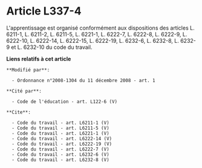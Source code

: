 # Article L337-4

L'apprentissage est organisé conformément aux dispositions des articles L. 6211-1, L. 6211-2, L. 6211-5, L. 6221-1, L.
6222-7, L. 6222-8, L. 6222-9, L. 6222-10, 
L. 6222-14, L. 6222-15, L. 6222-19, L. 6232-6, 
L. 6232-8, L. 6232-9 et L. 6232-10 du code du travail.

**Liens relatifs à cet article**

	**Modifié par**:

	  - Ordonnance n°2008-1304 du 11 décembre 2008 - art. 1

	**Cité par**:

	  - Code de l'éducation - art. L122-6 (V)

	**Cite**:

	  - Code du travail - art. L6211-1 (V)
	  - Code du travail - art. L6211-5 (V)
	  - Code du travail - art. L6221-1 (V)
	  - Code du travail - art. L6222-14 (V)
	  - Code du travail - art. L6222-19 (V)
	  - Code du travail - art. L6222-7 (V)
	  - Code du travail - art. L6232-6 (V)
	  - Code du travail - art. L6232-8 (V)
